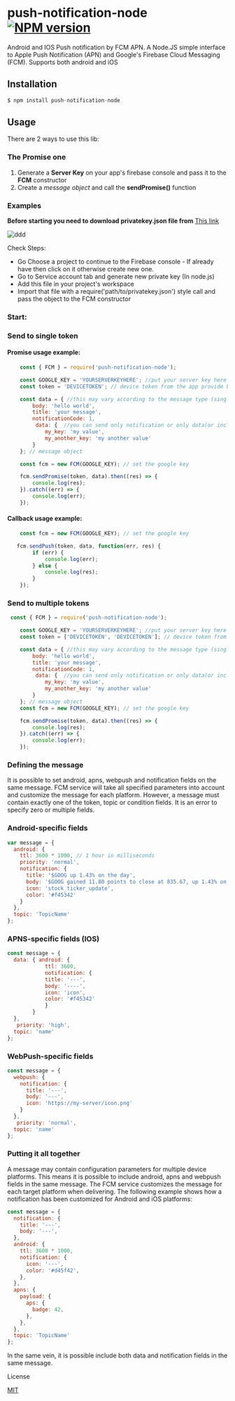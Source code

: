 # push-notification-node [![NPM version](https://badge.fury.io/js/fcm-node.svg)](http://badge.fury.io/js/fcm-node)

Android and IOS Push notification by FCM APN.
A Node.JS simple interface to Apple Push Notification (APN) and Google's Firebase Cloud Messaging (FCM). Supports both android and iOS

## Installation

```js
$ npm install push-notification-node
```
## Usage

  There are 2 ways to use this lib:
### The **Promise** one
   1. Generate a **Server Key** on your app's firebase console and pass it to the **FCM** constructor
   2. Create a _message object_ and call the **sendPromise()** function

### Examples

**Before starting you need to download privatekey.json file from**  [This link](https://console.firebase.google.com/project/_/settings/serviceaccounts/adminsdk "Service account tab")

 ![](https://user-images.githubusercontent.com/19702085/46529601-a7390300-c8b4-11e8-9427-fe02505bea6b.gif "ddd")

Check Steps:
- Go Choose a project to continue to the Firebase console - If already have then click on it otherwise create new one.
- Go to Service account tab and generate new private key (In node.js)
- Add this file in your project's workspace
- Import that file with a require('path/to/privatekey.json') style call and pass the object to the FCM constructor

### Start:
### Send to single token

#### Promise usage example:
```js
    const { FCM } = require('push-notification-node');

    const GOOGLE_KEY = 'YOURSERVERKEYHERE'; //put your server key here
    const token = 'DEVICETOKEN'; // device token from the app provide by the fcm

    const data = { //this may vary according to the message type (single recipient, multicast, etc)
        body: 'hello world',
        title: 'your message',
        notificationCode: 1,
         data: {  //you can send only notification or only data(or include both)
            my_key: 'my value',
            my_another_key: 'my another value'
        }
    }; // message object

    const fcm = new FCM(GOOGLE_KEY); // set the google key

    fcm.sendPromise(token, data).then((res) => {
        console.log(res);
    }).catch((err) => {
        console.log(err);
    });
```

#### Callback usage example:
```js
    const fcm = new FCM(GOOGLE_KEY); // set the google key

   fcm.sendPush(token, data, function(err, res) {
        if (err) {
            console.log(err);
        } else {
            console.log(res);
        }
    });
```
### Send to multiple tokens

```js
 const { FCM } = require('push-notification-node');

    const GOOGLE_KEY = 'YOURSERVERKEYHERE'; //put your server key here
    const token = ['DEVICETOKEN', 'DEVICETOKEN']; // device token from the app provide by the fcm

    const data = { //this may vary according to the message type (single recipient, multicast, etc)
        body: 'hello world',
        title: 'your message',
        notificationCode: 1,
         data: {  //you can send only notification or only data(or include both)
            my_key: 'my value',
            my_another_key: 'my another value'
        }
    }; // message object
    const fcm = new FCM(GOOGLE_KEY); // set the google key

    fcm.sendPromise(token, data).then((res) => {
        console.log(res);
    }).catch((err) => {
        console.log(err);
    });
```

### Defining the message

It is possible to set android, apns, webpush and notification fields on the same message. FCM service will take all specified parameters into account and customize the message for each platform. However, a message must contain exactly one of the token, topic or condition fields. It is an error to specify zero or multiple fields.

### Android-specific fields

```js
var message = {
  android: {
    ttl: 3600 * 1000, // 1 hour in milliseconds
    priority: 'normal',
    notification: {
      title: '$GOOG up 1.43% on the day',
      body: '$GOOG gained 11.80 points to close at 835.67, up 1.43% on the day.',
      icon: 'stock_ticker_update',
      color: '#f45342'
    }
  },
  topic: 'TopicName'
};

```

### APNS-specific fields (IOS)
```js
const message = {
  data: { android: {
            ttl: 3600,
            notification: {
            title: '---',
            body: '----',
            icon: 'icon',
            color: '#f45342'
            }
        }
  },
   priority: 'high',
  topic: 'name'
};

```

### WebPush-specific fields

```js
const message = {
  webpush: {
    notification: {
      title: '---',
      body: '---',
      icon: 'https://my-server/icon.png'
    }
  },
   priority: 'normal',
  topic: 'name'
};

```

### Putting it all together

A message may contain configuration parameters for multiple device platforms. This means it is possible to include android, apns and webpush fields in the same message. The FCM service customizes the message for each target platform when delivering. The following example shows how a notification has been customized for Android and iOS platforms:

```js
const message = {
  notification: {
    title: '---',
    body: '---',
  },
  android: {
    ttl: 3600 * 1000,
    notification: {
      icon: '---',
      color: '#d45f42',
    },
  },
  apns: {
    payload: {
      aps: {
        badge: 42,
      },
    },
  },
  topic: 'TopicName'
};

```
In the same vein, it is possible include both data and notification fields in the same message.


License

[MIT](https://opensource.org/licenses/MIT "MIT")